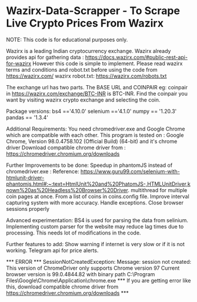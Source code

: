 # Wazirx-Data-Scrapper - To Scrape Live Crypto Prices From Wazirx
NOTE: This code is for educational purposes only. 

Wazirx is a leading Indian cryptocurrency exchange.
Wazirx already provides api for gathering data : https://docs.wazirx.com/#public-rest-api-for-wazirx
However this code is simple to implement.
Please read wazirx terms and conditions and robot.txt before using the code from https://wazirx.com/
wazirx robot.txt: https://wazirx.com/robots.txt


The exchange url has two parts. The BASE URL and COINPAIR
eg: coinpair in https://wazirx.com/exchange/BTC-INR is BTC-INR.
Find the coinpair you want by visiting wazirx crypto exchange and selecting the coin.

Package versions:
bs4 =='4.10.0'
selenium =='4.1.0'
numpy == '1.20.3'
pandas == '1.3.4'

Additional Requirements:
You need chromedriver.exe and Google Chrome which are compatible with each other.
This program is tested on : Google Chrome, Version 98.0.4758.102 (Official Build) (64-bit) and it's chrome driver
Download compatible chrome driver from : https://chromedriver.chromium.org/downloads 

Further Improvements to be done:
Speedup in phantomJS instead of chromedriver.exe : Reference: https://www.guru99.com/selenium-with-htmlunit-driver-phantomjs.html#:~:text=HtmlUnit%20and%20PhatomJS-,HTMLUnitDriver,known%20as%20Headless%20Browser%20Driver.
multithread for multiple coin pages at once. From a list of coins in coins.config file.
Improve interval capturing system with more accuracy.
Handle exceptions.
Close browser sessions properly

Advanced experimentation:
BS4 is used for parsing the data from selinium. 
Implementing custom parser for the website may reduce lag times due to processing. 
This needs lot of modifications in the code.

Further features to add:
Show warning if internet is very slow or if it is not working.
Telegram api for price alerts.



*** ERROR ***
SessionNotCreatedException: Message: session not created: This version of ChromeDriver only supports Chrome version 97
Current browser version is 99.0.4844.82 with binary path C:\Program Files\Google\Chrome\Application\chrome.exe
*** If you are getting error like this, download compatible chrome driver from https://chromedriver.chromium.org/downloads ***
